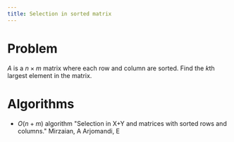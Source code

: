 ```yaml
---
title: Selection in sorted matrix
---
```


# Problem
$A$ is a $n\times m$ matrix where each row and column are sorted. Find the $k$th largest element in the matrix.

# Algorithms

- $O(n+m)$ algorithm "Selection in X+Y and matrices with sorted rows and columns." Mirzaian, A
Arjomandi, E
